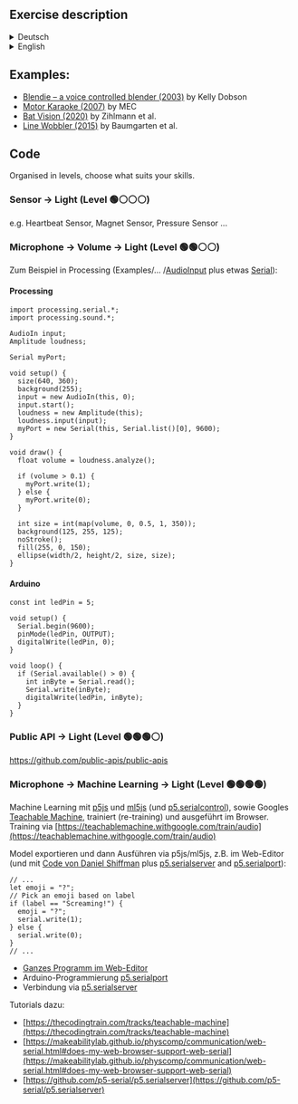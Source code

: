 ## Exercise description
<details>
  <summary>Deutsch</summary>
Experimentiert mit einer „komplexen“ Input Modality (z. B. Sound, Video, Temperatur, Herzfrequenz, Public API, Machine-Learning-Model, ) und entwerft eine Interaktion, die ein ungewöhnliches Verhalten erfordert, um die LED zu beeinflussen. Achtet wieder auf den Kontext bzw. erschließt eine neue Narrative und erkundet den Parameterraum der möglichen Interaktionen (von Verzögerungen bis zu Trainingsdaten).
</details>

<details>
  <summary>English</summary>
  Experiment with a "complex" input modality (e.g. sound, video, temperature, heart rate, public API, machine learning model, ) and design an interaction that requires unusual behaviour to influence the LED. Again, pay attention to the context or develop a new narrative and explore the parameter space of possible interactions (from delays to training data).
</details>


## Examples:
- [Blendie – a voice controlled blender (2003)](https://youtu.be/6DDkwdPaYmk) by Kelly Dobson
- [Motor Karaoke (2007)](https://youtu.be/kBnBZLJYwrg) by MEC
- [Bat Vision (2020)](https://vimeo.com/424791809) by Zihlmann et al.
- [Line Wobbler (2015)](https://www.aipanic.com/projects/wobbler) by Baumgarten et al.


## Code

Organised in levels, choose what suits your skills.

### Sensor → Light (Level 🟢⚪️⚪️⚪️)
e.g. Heartbeat Sensor, Magnet Sensor, Pressure Sensor ... 

### Microphone → Volume → Light (Level 🟢🟢⚪️⚪️)
Zum Beispiel in Processing (Examples/… /[AudioInput](https://github.com/processing/processing-sound/blob/master/examples/IO/AudioInput/AudioInput.pde) plus etwas [Serial](https://processing.org/reference/libraries/serial/Serial.html)):

#### Processing
```
import processing.serial.*;
import processing.sound.*;

AudioIn input;
Amplitude loudness;

Serial myPort;

void setup() {
  size(640, 360);
  background(255);
  input = new AudioIn(this, 0);
  input.start();
  loudness = new Amplitude(this);
  loudness.input(input);
  myPort = new Serial(this, Serial.list()[0], 9600);
}

void draw() {
  float volume = loudness.analyze();
    
  if (volume > 0.1) {
    myPort.write(1);
  } else {
    myPort.write(0);
  }

  int size = int(map(volume, 0, 0.5, 1, 350));
  background(125, 255, 125);
  noStroke();
  fill(255, 0, 150);
  ellipse(width/2, height/2, size, size);
}
```

#### Arduino 
```
const int ledPin = 5;

void setup() {
  Serial.begin(9600);
  pinMode(ledPin, OUTPUT);
  digitalWrite(ledPin, 0);
}

void loop() {
  if (Serial.available() > 0) {
    int inByte = Serial.read();
    Serial.write(inByte);
    digitalWrite(ledPin, inByte);
  }
}
```

### Public API → Light (Level 🟢🟢🟢⚪️)
https://github.com/public-apis/public-apis


### Microphone → Machine Learning → Light (Level 🟢🟢🟢🟢)
Machine Learning mit [p5js](https://p5js.org/) und [ml5js](https://ml5js.org/) (und [p5.serialcontrol](https://github.com/p5-serial/p5.serialcontrol)), sowie Googles [Teachable Machine](https://teachablemachine.withgoogle.com/), trainiert (re-training) und ausgeführt im Browser.
Training via [https://teachablemachine.withgoogle.com/train/audio](https://teachablemachine.withgoogle.com/train/audio)

Model exportieren und dann Ausführen via p5js/ml5js, z.B. im Web-Editor (und mit [Code von Daniel Shiffman](https://thecodingtrain.com/tracks/teachable-machine/teachable-machine/3-sound-classification) plus [p5.serialserver](https://github.com/p5-serial/p5.serialserver) and [p5.serialport](https://github.com/p5-serial/p5.serialport)):
```
// ...
let emoji = "?";
// Pick an emoji based on label
if (label == "Screaming!") {
  emoji = "?";
  serial.write(1);
} else {
  serial.write(0);
}
// ...
```

- [Ganzes Programm im Web-Editor](https://editor.p5js.org/wistoff/sketches/ys0KGH4-V)
- Arduino-Programmierung [p5.serialport](https://github.com/p5-serial/p5.serialport)
- Verbindung via [p5.serialserver](https://github.com/p5-serial/p5.serialserver)

Tutorials dazu:
- [https://thecodingtrain.com/tracks/teachable-machine](https://thecodingtrain.com/tracks/teachable-machine)
- [https://makeabilitylab.github.io/physcomp/communication/web-serial.html#does-my-web-browser-support-web-serial](https://makeabilitylab.github.io/physcomp/communication/web-serial.html#does-my-web-browser-support-web-serial)
- [https://github.com/p5-serial/p5.serialserver](https://github.com/p5-serial/p5.serialserver)